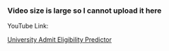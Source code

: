 ### Video size is large so I cannot upload it here

<p>YouTube Link: </p><a href="https://youtu.be/VLT5GeIuj9k" target="_top">University Admit Eligibility Predictor</a>

